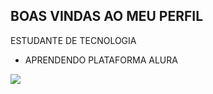 ## BOAS VINDAS AO MEU PERFIL

ESTUDANTE DE TECNOLOGIA

- APRENDENDO PLATAFORMA ALURA

![](https://media.tenor.com/ibfjdrarCKYAAAAi/mickey-mouse-minnie-mouse.gif)
